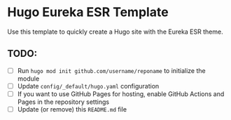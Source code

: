 # Hugo Eureka ESR Template

Use this template to quickly create a Hugo site with the Eureka ESR theme.

## TODO:

- [ ] Run `hugo mod init github.com/username/reponame` to initialize the module
- [ ] Update `config/_default/hugo.yaml` configuration
- [ ] If you want to use GitHub Pages for hosting, enable GitHub Actions and Pages in the repository settings
- [ ] Update (or remove) this `README.md` file
